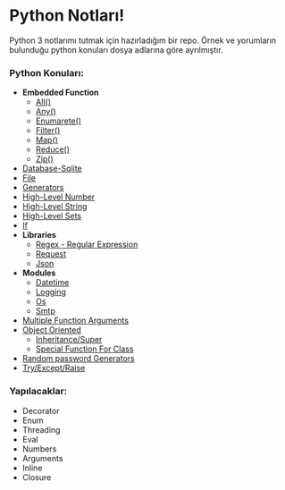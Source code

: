 

# Python Notları!

Python 3 notlarımı tutmak için hazırladığım bir repo. Örnek ve yorumların bulunduğu python konuları dosya adlarına göre ayrılmıştır.

### Python Konuları:
- **Embedded Function**
    - [All()](https://github.com/emrectn/Python_Tutorial/blob/master/embd_all.py)
    - [Any()](https://github.com/emrectn/Python_Tutorial/blob/master/embd_any.py)
    - [Enumarete()](https://github.com/emrectn/Python_Tutorial/blob/master/embd_enumarete.py)
    - [Filter()](https://github.com/emrectn/Python_Tutorial/blob/master/embd_filter.py)
    - [Map()](https://github.com/emrectn/Python_Tutorial/blob/master/embd_map.py)
    - [Reduce()](https://github.com/emrectn/Python_Tutorial/blob/master/embd_reduce.py)
    - [Zip()](https://github.com/emrectn/Python_Tutorial/blob/master/embd_zip.py)
- [Database-Sqlite](https://github.com/emrectn/Python_Tutorial/blob/master/db_sqlite.py)
- [File](https://github.com/emrectn/Python_Tutorial/blob/master/file.py)
- [Generators](https://github.com/emrectn/Python_Tutorial/blob/master/generators.py)
- [High-Level Number](https://github.com/emrectn/Python_Tutorial/blob/master/highlevel_number.py)
- [High-Level String](https://github.com/emrectn/Python_Tutorial/blob/master/highlevel_string.py)
- [High-Level Sets](https://github.com/emrectn/Python_Tutorial/blob/master/highlevel_sets.py)
- [If](https://github.com/emrectn/Python_Tutorial/blob/master/if.py)
- **Libraries**
    - [Regex - Regular Expression](https://github.com/emrectn/Python_Tutorial/blob/master/lib_regex.py)
    - [Request](https://github.com/emrectn/Python_Tutorial/blob/master/lib_requests.py)
    - [Json](https://github.com/emrectn/Python_Tutorial/blob/master/lib_json.py)
- **Modules**
    - [Datetime](https://github.com/emrectn/Python_Tutorial/blob/master/module_datetime.py)
    - [Logging](https://github.com/emrectn/Python_Tutorial/blob/master/module_logging.py)
    - [Os](https://github.com/emrectn/Python_Tutorial/blob/master/module_os.py)
    - [Smtp](https://github.com/emrectn/Python_Tutorial/blob/master/module_smtp.py)
- [Multiple Function Arguments](https://github.com/emrectn/Python_Tutorial/blob/master/multiple_function_arguments.py)
- [Object Oriented](https://github.com/emrectn/Python_Tutorial/blob/master/object_oriented.py)
    - [Inheritance/Super](https://github.com/emrectn/Python_Tutorial/blob/master/class_inheritance_super.py)
    - [Special Function For Class](https://github.com/emrectn/Python_Tutorial/blob/master/class_special_function.py)
- [Random password Generators](https://github.com/emrectn/Python_Tutorial/blob/master/random_password_generators.py)
- [Try/Except/Raise](https://github.com/emrectn/Python_Tutorial/blob/master/try_except_raise.py)

### Yapılacaklar:
- Decorator
- Enum
- Threading
- Eval
- Numbers
- Arguments
- Inline
- Closure